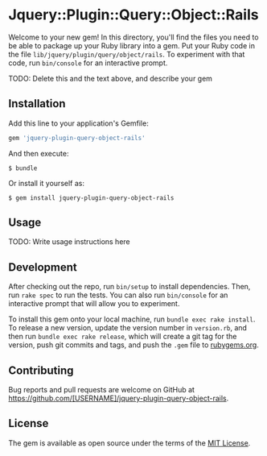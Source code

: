 # Jquery::Plugin::Query::Object::Rails

Welcome to your new gem! In this directory, you'll find the files you need to be able to package up your Ruby library into a gem. Put your Ruby code in the file `lib/jquery/plugin/query/object/rails`. To experiment with that code, run `bin/console` for an interactive prompt.

TODO: Delete this and the text above, and describe your gem

## Installation

Add this line to your application's Gemfile:

```ruby
gem 'jquery-plugin-query-object-rails'
```

And then execute:

    $ bundle

Or install it yourself as:

    $ gem install jquery-plugin-query-object-rails

## Usage

TODO: Write usage instructions here

## Development

After checking out the repo, run `bin/setup` to install dependencies. Then, run `rake spec` to run the tests. You can also run `bin/console` for an interactive prompt that will allow you to experiment.

To install this gem onto your local machine, run `bundle exec rake install`. To release a new version, update the version number in `version.rb`, and then run `bundle exec rake release`, which will create a git tag for the version, push git commits and tags, and push the `.gem` file to [rubygems.org](https://rubygems.org).

## Contributing

Bug reports and pull requests are welcome on GitHub at https://github.com/[USERNAME]/jquery-plugin-query-object-rails.

## License

The gem is available as open source under the terms of the [MIT License](https://opensource.org/licenses/MIT).
